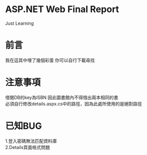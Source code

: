 # ASP.NET Web Final Report
 Just Learning
# 前言
 我在這其中埋了幾個彩蛋
 你可以自行下載尋找
# 注意事項
 借閱DB的key為ISBN 因此圖書館內不得借出兩本相同的書<br/>
 必須自行修改details.aspx.cs中的路徑，因為此處所使用的是絕對路徑
 
# 已知BUG
 1.登入密碼無法匹配資料庫<br/>
 2.Details頁面格式問題


